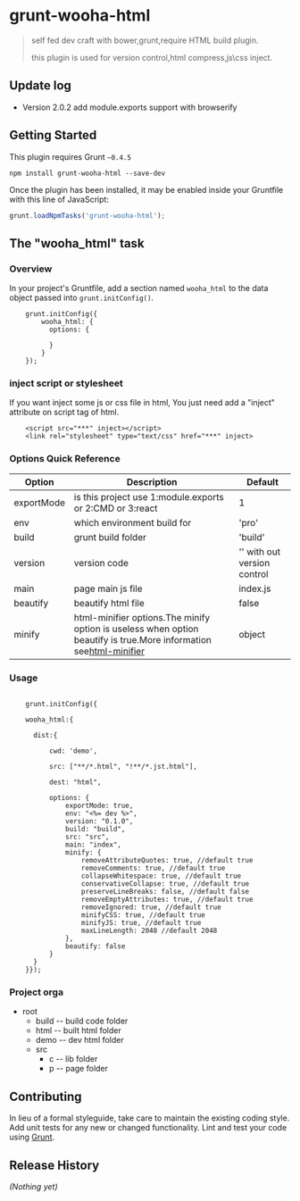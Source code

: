 # grunt-wooha-html

> self fed dev craft with bower,grunt,require HTML build plugin.
> 
> this plugin is used for version control,html compress,js\css inject.

## Update log
* Version 2.0.2 add module.exports support with browserify

## Getting Started
This plugin requires Grunt `~0.4.5`

```shell
npm install grunt-wooha-html --save-dev
```

Once the plugin has been installed, it may be enabled inside your Gruntfile with this line of JavaScript:

```js
grunt.loadNpmTasks('grunt-wooha-html');
```

## The "wooha_html" task

### Overview
In your project's Gruntfile, add a section named `wooha_html` to the data object passed into `grunt.initConfig()`.

```
    grunt.initConfig({
    	wooha_html: {
	      options: {
	      
	      }
  		}
  	});
```

### inject script or stylesheet
If you want inject some js or css file in html, You just need add a "inject" attribute on script tag of html.

```
	<script src="***" inject></script>
	<link rel="stylesheet" type="text/css" href="***" inject>
```

### Options Quick Reference

| Option                         | Description     | Default |
|--------------------------------|-----------------|---------|
|exportMode| is this project use 1:module.exports or 2:CMD or 3:react| 1 |
|env| which environment build for | 'pro' |
| build |grunt build folder| 'build' |
|version|version code | '' with out version control |
|main|page main js file | index.js |
|beautify|beautify html file| false|
|minify|html-minifier options.The minify option is useless when option beautify is true.More information see[html-minifier](https://www.npmjs.com/package/html-minifier)| object|

### Usage

```

	grunt.initConfig({

	wooha_html:{

      dist:{
          
          cwd: 'demo',
          
          src: ["**/*.html", "!**/*.jst.html"],
          
          dest: "html",
          
          options: {
              exportMode: true,
              env: "<%= dev %>",
              version: "0.1.0",
              build: "build",
              src: "src",
              main: "index",
              minify: {              
                  removeAttributeQuotes: true, //default true
                  removeComments: true, //default true
                  collapseWhitespace: true, //default true
                  conservativeCollapse: true, //default true
                  preserveLineBreaks: false, //default false
                  removeEmptyAttributes: true, //default true
                  removeIgnored: true, //default true
                  minifyCSS: true, //default true
                  minifyJS: true, //default true
                  maxLineLength: 2048 //default 2048
              },
              beautify: false
          }
      }
    }});
```
### Project orga

- root
	- build -- build code folder
    - html -- built html folder
    - demo -- dev html folder
    - src
        - c -- lib folder
        - p -- page folder

## Contributing
In lieu of a formal styleguide, take care to maintain the existing coding style. Add unit tests for any new or changed functionality. Lint and test your code using [Grunt](http://gruntjs.com/).

## Release History
_(Nothing yet)_
